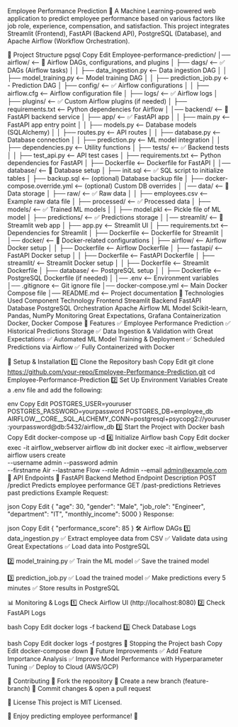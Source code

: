 Employee Performance Prediction
📌 A Machine Learning-powered web application to predict employee performance based on various factors like job role, experience, compensation, and satisfaction.
This project integrates Streamlit (Frontend), FastAPI (Backend API), PostgreSQL (Database), and Apache Airflow (Workflow Orchestration).

📌 Project Structure
pgsql
Copy
Edit
Employee-performance-prediction/
│── airflow/                     <-- 📌 Airflow DAGs, configurations, and plugins
│    ├── dags/                   <-- ✅ DAGs (Airflow tasks)
│    │    ├── data_ingestion.py   <-- Data ingestion DAG
│    │    ├── model_training.py   <-- Model training DAG
│    │    ├── prediction_job.py   <-- Prediction DAG
│    ├── config/                  <-- ✅ Airflow configurations
│    │    ├── airflow.cfg         <-- Airflow configuration file
│    ├── logs/                    <-- ✅ Airflow logs
│    ├── plugins/                 <-- ✅ Custom Airflow plugins (if needed)
│    ├── requirements.txt         <-- Python dependencies for Airflow
│
│── backend/                      <-- 📌 FastAPI backend service
│    ├── app/                     <-- ✅ FastAPI app
│    │    ├── main.py             <-- FastAPI app entry point
│    │    ├── models.py           <-- Database models (SQLAlchemy)
│    │    ├── routes.py           <-- API routes
│    │    ├── database.py         <-- Database connection
│    │    ├── prediction.py       <-- ML model integration
│    │    ├── dependencies.py     <-- Utility functions
│    ├── tests/                   <-- ✅ Backend tests
│    │    ├── test_api.py         <-- API test cases
│    ├── requirements.txt         <-- Python dependencies for FastAPI
│    ├── Dockerfile               <-- Dockerfile for FastAPI
│
│── database/                     <-- 📌 Database setup
│    ├── init.sql                 <-- ✅ SQL script to initialize tables
│    ├── backup.sql               <-- (optional) Database backup file
│    ├── docker-compose.override.yml  <-- (optional) Custom DB overrides
│
│── data/                         <-- 📌 Data storage
│    ├── raw/                     <-- ✅ Raw data
│    │    ├── employees.csv       <-- Example raw data file
│    ├── processed/               <-- ✅ Processed data
│    ├── models/                  <-- ✅ Trained ML models
│    │    ├── model.pkl           <-- Pickle file of ML model
│    ├── predictions/             <-- ✅ Predictions storage
│
│── streamlit/                    <-- 📌 Streamlit web app
│    ├── app.py                   <-- Streamlit UI
│    ├── requirements.txt         <-- Dependencies for Streamlit
│    ├── Dockerfile               <-- Dockerfile for Streamlit
│
│── docker/                       <-- 📌 Docker-related configurations
│    ├── airflow/                 <-- Airflow Docker setup
│    │    ├── Dockerfile          <-- Airflow Dockerfile
│    ├── fastapi/                 <-- FastAPI Docker setup
│    │    ├── Dockerfile          <-- FastAPI Dockerfile
│    ├── streamlit/               <-- Streamlit Docker setup
│    │    ├── Dockerfile          <-- Streamlit Dockerfile
│    ├── database/                <-- PostgreSQL setup
│    │    ├── Dockerfile          <-- PostgreSQL Dockerfile (if needed)
│
│── .env                           <-- Environment variables
│── .gitignore                      <-- Git ignore file
│── docker-compose.yml              <-- Main Docker Compose file
│── README.md                       <-- Project documentation
🚀 Technologies Used
Component	Technology
Frontend	Streamlit
Backend	FastAPI
Database	PostgreSQL
Orchestration	Apache Airflow
ML Model	Scikit-learn, Pandas, NumPy
Monitoring	Great Expectations, Grafana
Containerization	Docker, Docker Compose
📌 Features
✅ Employee Performance Prediction
✅ Historical Predictions Storage
✅ Data Ingestion & Validation with Great Expectations
✅ Automated ML Model Training & Deployment
✅ Scheduled Predictions via Airflow
✅ Fully Containerized with Docker

🔧 Setup & Installation
1️⃣ Clone the Repository
bash
Copy
Edit
git clone https://github.com/your-repo/Employee-Performance-Prediction.git
cd Employee-Performance-Prediction
2️⃣ Set Up Environment Variables
Create a .env file and add the following:

env
Copy
Edit
POSTGRES_USER=youruser
POSTGRES_PASSWORD=yourpassword
POSTGRES_DB=employee_db
AIRFLOW__CORE__SQL_ALCHEMY_CONN=postgresql+psycopg2://youruser:yourpassword@db:5432/airflow_db
3️⃣ Start the Project with Docker
bash
Copy
Edit
docker-compose up -d
4️⃣ Initialize Airflow
bash
Copy
Edit
docker exec -it airflow_webserver airflow db init
docker exec -it airflow_webserver airflow users create \
    --username admin --password admin \
    --firstname Air --lastname Flow --role Admin --email admin@example.com
📡 API Endpoints
🚀 FastAPI Backend
Method	Endpoint	Description
POST	/predict	Predicts employee performance
GET	/past-predictions	Retrieves past predictions
Example Request:

json
Copy
Edit
{
    "age": 30,
    "gender": "Male",
    "job_role": "Engineer",
    "department": "IT",
    "monthly_income": 5000
}
Response:

json
Copy
Edit
{
    "performance_score": 85
}
🛠️ Airflow DAGs
1️⃣ data_ingestion.py
✅ Extract employee data from CSV
✅ Validate data using Great Expectations
✅ Load data into PostgreSQL

2️⃣ model_training.py
✅ Train the ML model
✅ Save the trained model

3️⃣ prediction_job.py
✅ Load the trained model
✅ Make predictions every 5 minutes
✅ Store results in PostgreSQL

📊 Monitoring & Logs
1️⃣ Check Airflow UI (http://localhost:8080)
2️⃣ Check FastAPI Logs

bash
Copy
Edit
docker logs -f backend
3️⃣ Check Database Logs

bash
Copy
Edit
docker logs -f postgres
🛑 Stopping the Project
bash
Copy
Edit
docker-compose down
📌 Future Improvements
✅ Add Feature Importance Analysis
✅ Improve Model Performance with Hyperparameter Tuning
✅ Deploy to Cloud (AWS/GCP)

🤝 Contributing
🔹 Fork the repository
🔹 Create a new branch (feature-branch)
🔹 Commit changes & open a pull request

📜 License
This project is MIT Licensed.

🚀 Enjoy predicting employee performance! 🚀